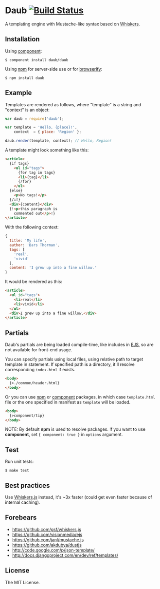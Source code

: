 # Daub [![Build Status](https://travis-ci.org/decanat/engine.svg?branch=master)](https://travis-ci.org/daub/daub)

A templating engine with Mustache-like syntax based on [Whiskers](https://github.com/gsf/whiskers.js).

## Installation

Using [component](https://github.com/component/component):

    $ component install daub/daub

Using [npm](http://npmjs.org/) for server-side use or for [browserify](http://browserify.org/):

    $ npm install daub

## Example

Templates are rendered as follows, where "template" is a string and "context"
is an object:

```js
var daub = require('daub');

var template = 'Hello, {place}!',
    context  = { place: 'Region' };

daub.render(template, context); // Hello, Region!
```

A template might look something like this:

```html
<article>
  {if tags}
    <ul id="tags">
      {for tag in tags}
      <li>{tag}</li>
      {/for}
    </ul>
  {else}
    <p>No tags!</p>
  {/if}
  <div>{content}</div>
  {!<p>this paragraph is 
    commented out</p>!}
</article>
```

With the following context:

```js
{
  title: 'My life',
  author: 'Bars Thorman',
  tags: [
    'real',
    'vivid'
  ],
  content: 'I grew up into a fine willow.'
}
```

It would be rendered as this:

```html
<article>
  <ul id="tags">
    <li>real</li>
    <li>vivid</li>
  </ul>
  <div>I grew up into a fine willow.</div>
</article>
```

## Partials

Daub's partials are being loaded compile-time, like includes in [EJS](https://github.com/visionmedia/ejs), so are not available for front-end usage.

You can specify partials using local files, using relative path to target template in statement. If specified path is a directory, it'll resolve corresponding `index.html` if exists.

```html
<body>
  {>./common/header.html}
</body>
```

Or you can use [npm](http://npmjs.org/) or [component](https://github.com/component/component) packages, in which case `template.html` file or the one specified in manifest as `template` will be loaded.

```html
<body>
  {>component/tip}
</body>
```

NOTE: By default **npm** is used to resolve packages. If you want to use **component**, set `{ component: true }` in `options` argument.

## Test

Run unit tests:

    $ make test

## Best practices

Use [Whiskers.js](https://github.com/gsf/whiskers.js) instead, it's ~3x faster (could get even faster because of internal caching).

## Forebears

* <https://github.com/gsf/whiskers.js>
* <https://github.com/visionmedia/ejs>
* <https://github.com/janl/mustache.js>
* <https://github.com/akdubya/dustjs>
* <http://code.google.com/p/json-template/>
* <http://docs.djangoproject.com/en/dev/ref/templates/>

## License

The MIT License.
